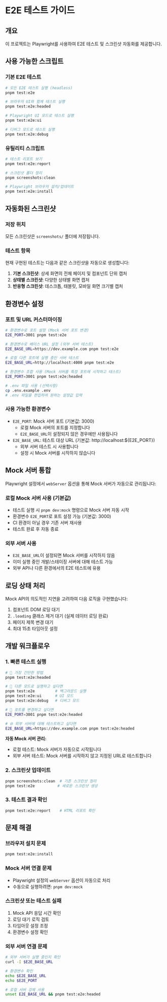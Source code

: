 # E2E 테스트 가이드

## 개요
이 프로젝트는 Playwright를 사용하여 E2E 테스트 및 스크린샷 자동화를 제공합니다.

## 사용 가능한 스크립트

### 기본 E2E 테스트
```bash
# 모든 E2E 테스트 실행 (headless)
pnpm test:e2e

# 브라우저 UI와 함께 테스트 실행
pnpm test:e2e:headed

# Playwright UI 모드로 테스트 실행
pnpm test:e2e:ui

# 디버그 모드로 테스트 실행
pnpm test:e2e:debug
```

### 유틸리티 스크립트
```bash
# 테스트 리포트 보기
pnpm test:e2e:report

# 스크린샷 폴더 정리
pnpm screenshots:clean

# Playwright 브라우저 설치/업데이트
pnpm test:e2e:install
```

## 자동화된 스크린샷

### 저장 위치
모든 스크린샷은 `screenshots/` 폴더에 저장됩니다.

### 테스트 항목
현재 구현된 테스트는 다음과 같은 스크린샷을 자동으로 생성합니다:
1. **기본 스크린샷**: 상세 화면의 전체 페이지 및 컴포넌트 단위 캡처
2. **상태별 스크린샷**: 다양한 상태별 화면 캡처
3. **반응형 스크린샷**: 데스크톱, 태블릿, 모바일 화면 크기별 캡처

## 환경변수 설정

### 포트 및 URL 커스터마이징
```bash
# 환경변수로 포트 설정 (Mock 서버 포트 변경)
E2E_PORT=3001 pnpm test:e2e

# 환경변수로 베이스 URL 설정 (외부 서버 테스트)
E2E_BASE_URL=https://dev.example.com pnpm test:e2e

# 로컬 다른 포트에 실행 중인 서버 테스트
E2E_BASE_URL=http://localhost:4000 pnpm test:e2e

# 환경변수 조합 사용 (Mock 서버를 특정 포트에 시작하고 테스트)
E2E_PORT=3001 pnpm test:e2e:headed

# .env 파일 사용 (선택사항)
cp .env.example .env
# .env 파일을 편집하여 원하는 설정값 입력
```

### 사용 가능한 환경변수
- `E2E_PORT`: Mock 서버 포트 (기본값: 3000)
  - 로컬 Mock 서버의 포트를 지정합니다
  - `E2E_BASE_URL`이 설정되지 않은 경우에만 사용됩니다
- `E2E_BASE_URL`: 테스트 대상 URL (기본값: http://localhost:${E2E_PORT})
  - 외부 서버 테스트 시 사용합니다
  - 설정 시 Mock 서버를 시작하지 않습니다

## Mock 서버 통합

Playwright 설정에서 `webServer` 옵션을 통해 Mock 서버가 자동으로 관리됩니다:

### 로컬 Mock 서버 사용 (기본값)
- 테스트 실행 시 `pnpm dev:mock` 명령으로 Mock 서버 자동 시작
- 환경변수 `E2E_PORT`로 포트 설정 가능 (기본값: 3000)
- CI 환경이 아닐 경우 기존 서버 재사용
- 테스트 완료 후 자동 종료

### 외부 서버 사용
- `E2E_BASE_URL`이 설정되면 Mock 서버를 시작하지 않음
- 이미 실행 중인 개발/스테이징 서버에 대해 테스트 가능
- 외부 API나 다른 환경에서의 E2E 테스트에 유용

## 로딩 상태 처리

Mock API의 의도적인 지연을 고려하여 다음 로직을 구현했습니다:

1. 컴포넌트 DOM 로딩 대기
2. `.loading` 클래스 제거 대기 (실제 데이터 로딩 완료)
3. 페이지 제목 변경 대기
4. 최대 15초 타임아웃 설정

## 개발 워크플로우

### 1. 빠른 테스트 실행
```bash
# 🚀 가장 간단한 방법
pnpm test:e2e:headed

# 🎯 다른 모드로 실행하고 싶다면
pnpm test:e2e         # 백그라운드 실행
pnpm test:e2e:ui      # UI 모드
pnpm test:e2e:debug   # 디버그 모드

# 🔧 포트를 변경하고 싶다면
E2E_PORT=3001 pnpm test:e2e:headed

# 🌐 외부 서버에 대해 테스트하고 싶다면
E2E_BASE_URL=https://dev.example.com pnpm test:e2e:headed
```

**자동 Mock 서버 관리:**
- 로컬 테스트: Mock 서버가 자동으로 시작됩니다
- 외부 서버 테스트: Mock 서버를 시작하지 않고 지정된 URL로 테스트합니다

### 2. 스크린샷 업데이트
```bash
pnpm screenshots:clean  # 기존 스크린샷 정리
pnpm test:e2e          # 새로운 스크린샷 생성
```

### 3. 테스트 결과 확인
```bash
pnpm test:e2e:report    # HTML 리포트 확인
```

## 문제 해결

### 브라우저 설치 문제
```bash
pnpm test:e2e:install
```

### Mock 서버 연결 문제
- Playwright 설정의 `webServer` 옵션이 자동으로 처리
- 수동으로 실행하려면: `pnpm dev:mock`

### 스크린샷 또는 테스트 실패
1. Mock API 응답 시간 확인
2. 로딩 대기 로직 검토  
3. 타임아웃 설정 조정
4. 환경변수 설정 확인

### 외부 서버 연결 문제
```bash
# 외부 서버가 실행 중인지 확인
curl -I $E2E_BASE_URL

# 환경변수 확인
echo $E2E_BASE_URL
echo $E2E_PORT

# 로컬 서버 강제 사용
unset E2E_BASE_URL && pnpm test:e2e:headed
```